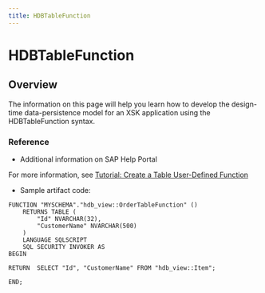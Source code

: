 ```yaml
---
title: HDBTableFunction
---
```


HDBTableFunction
===

## Overview

The information on this page will help you learn how to develop the design-time data-persistence model for an XSK application using the HDBTableFunction syntax.

### Reference

* Additional information on SAP Help Portal

For more information, see [Tutorial: Create a Table User-Defined Function](https://help.sap.com/viewer/b3d0daf2a98e49ada00bf31b7ca7a42e/2.0.04/en-US/18a94543fe3f41f1b29e7c439f255b95.html)

* Sample artifact code:

```
FUNCTION "MYSCHEMA"."hdb_view::OrderTableFunction" ()
	RETURNS TABLE (
		"Id" NVARCHAR(32),
		"CustomerName" NVARCHAR(500)
	)
	LANGUAGE SQLSCRIPT
	SQL SECURITY INVOKER AS
BEGIN

RETURN  SELECT "Id", "CustomerName" FROM "hdb_view::Item";

END;
```
